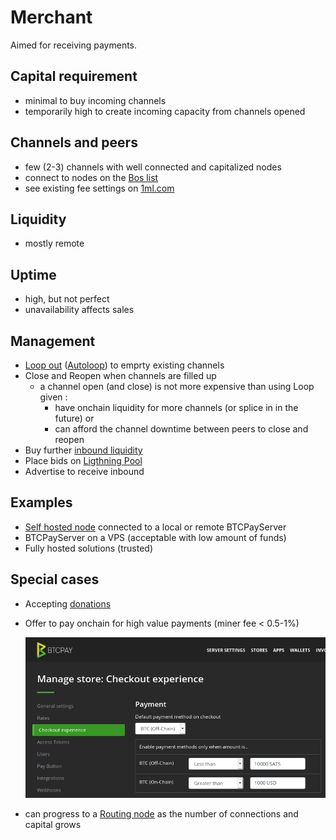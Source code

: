 # Merchant

Aimed for receiving payments.

## Capital requirement

* minimal to buy incoming channels
* temporarily high to create incoming capacity from channels opened

## Channels and peers

* few \(2-3\) channels with well connected and capitalized nodes
* connect to nodes on the [Bos list](../advanced-tools/bosscore.md)
* see existing fee settings on [1ml.com](https://github.com/openoms/lightning-node-management/tree/371ad98f9d3c242112561305aca62c4718e9ad1e/https/1ml.com)

## Liquidity

* mostly remote

## Uptime

* high, but not perfect
* unavailability affects sales

## Management

* [Loop out](https://github.com/lightninglabs/loop#lightning-loop) \([Autoloop](https://docs.lightning.engineering/advanced-best-practices/advanced-best-practices-overview/autoloop)\) to emprty existing channels
* Close and Reopen when channels are filled up
  * a channel open \(and close\) is not more expensive than using Loop given :
    * have onchain liquidity for more channels \(or splice in in the future\) or
    * can afford the channel downtime between peers to close and reopen
* Buy further [inbound liquidity](../createinboundliquidity.md)
* Place bids on [Ligthning Pool](../advanced-tools/pool.md)
* Advertise to receive inbound

## Examples

* [Self hosted node](https://github.com/bavarianledger/bitcoin-nodes) connected to a local or remote BTCPayServer
* BTCPayServer on a VPS \(acceptable with low amount of funds\)
* Fully hosted solutions \(trusted\)

## Special cases

* Accepting [donations](../donate/donations.md)
* Offer to pay onchain for high value payments \(miner fee &lt; 0.5-1%\)

  ![BTCPayServer setting](../.gitbook/assets/btcpay.on-offchain.png)

* can progress to a [Routing node]() as the number of connections and capital grows


